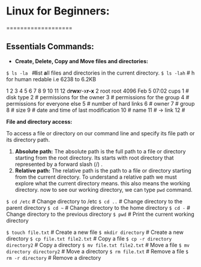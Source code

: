 # Linux for Beginners:
===================


## Essentials Commands:
* **Create, Delete, Copy and Move files and directories:**

`$ ls -la `  #**l**ist **a**ll files and directories in the current directory.
`$ ls -lah` # h for human redable i.e 6238 to 6.2KB

1  2     3    4     5  6                 7                    8    9  10  11   12 
d**rwx**r-x**r-x**  2 root              root                 4096 Feb  5 07:02 cups
1 # disk type
2 # permissions for the owner
3 # permissions for the group
4 # permissions for everyone else
5 # number of hard links
6 # owner
7 # group
8 # size
9 # date and time of last modification
10 # name
11 # -> link
12 # 

**File and directory access:**

To access a file or directory on our command line and specify its file path or its directory path. 
1. **Absolute path:** The absolute path is the full path to a file or directory starting from the root directory. Its starts with root directory that represented by a forward slash (/) .
2. **Relative path:** The relative path is the path to a file or directory starting from the current directory. 
To understand a relative path we must explore what the current directory means. this also means the working directory.
now to see our working directory, we can type `pwd` command. 


`$ cd /etc` # Change directory to /etc
`$ cd ..` # Change directory to the parent directory
`$ cd ~` # Change directory to the home directory
`$ cd -` # Change directory to the previous directory
`$ pwd` # Print the current working directory

`$ touch file.txt` # Create a new file
`$ mkdir directory` # Create a new directory
`$ cp file.txt file2.txt` # Copy a file
`$ cp -r directory directory2` # Copy a directory
`$ mv file.txt file2.txt` # Move a file
`$ mv directory directory2` # Move a directory
`$ rm file.txt` # Remove a file
`$ rm -r directory` # Remove a directory